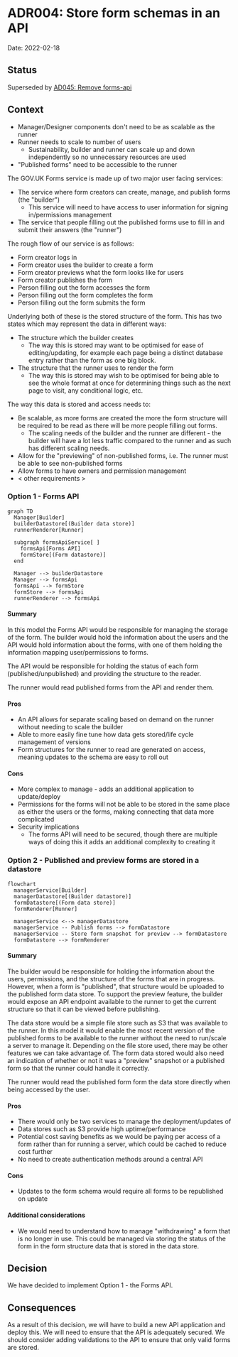 # ADR004: Store form schemas in an API

Date: 2022-02-18

## Status

Superseded by [AD045: Remove forms-api](ADR045-use-forms-api.md)

## Context

- Manager/Designer components don't need to be as scalable as the runner
- Runner needs to scale to number of users
  - Sustainability, builder and runner can scale up and down independently so no unnecessary resources are used
- "Published forms" need to be accessible to the runner

The GOV.UK Forms service is made up of two major user facing services:
- The service where form creators can create, manage, and publish forms (the "builder")
  - This service will need to have access to user information for signing in/permissions management
- The service that people filling out the published forms use to fill in and submit their answers (the "runner")

The rough flow of our service is as follows:
- Form creator logs in
- Form creator uses the builder to create a form
- Form creator previews what the form looks like for users
- Form creator publishes the form
- Person filling out the form accesses the form
- Person filling out the form completes the form
- Person filling out the form submits the form

Underlying both of these is the stored structure of the form. This has two states which may represent the data in different ways:
- The structure which the builder creates
  - The way this is stored may want to be optimised for ease of editing/updating, for example each page being a distinct database entry rather than the form as one big block.
- The structure that the runner uses to render the form
  - The way this is stored may wish to be optimised for being able to see the whole format at once for determining things such as the next page to visit, any conditional logic, etc.

The way this data is stored and access needs to:

- Be scalable, as more forms are created the more the form structure will be required to be read as there will be more people filling out forms.
  - The scaling needs of the builder and the runner are different - the builder will have a lot less traffic compared to the runner and as such has different scaling needs.
- Allow for the "previewing" of non-published forms, i.e. The runner must be able to see non-published forms
- Allow forms to have owners and permission management
- < other requirements >

### Option 1 - Forms API

```mermaid
graph TD
  Manager[Builder]
  builderDatastore[(Builder data store)]
  runnerRenderer[Runner]

  subgraph formsApiService[ ]
    formsApi[Forms API]
    formStore[(Form datastore)]
  end

  Manager --> builderDatastore
  Manager --> formsApi
  formsApi --> formStore
  formStore --> formsApi
  runnerRenderer --> formsApi
```

#### Summary

In this model the Forms API would be responsible for managing the storage of the form. The builder would hold the information about the users and the API would hold information about the forms, with one of them holding the information mapping user/permissions to forms.

The API would be responsible for holding the status of each form (published/unpublished) and providing the structure to the reader.

The runner would read published forms from the API and render them.

#### Pros

- An API allows for separate scaling based on demand on the runner without needing to scale the builder
- Able to more easily fine tune how data gets stored/life cycle management of versions
- Form structures for the runner to read are generated on access, meaning updates to the schema are easy to roll out

#### Cons

- More complex to manage - adds an additional application to update/deploy
- Permissions for the forms will not be able to be stored in the same place as either the users or the forms, making connecting that data more complicated
- Security implications
  - The forms API will need to be secured, though there are multiple ways of doing this it adds an additional complexity to creating it

### Option 2 - Published and preview forms are stored in a datastore

```mermaid
flowchart
  managerService[Builder]
  managerDatastore[(Builder datastore)]
  formDatastore[(Form data store)]
  formRenderer[Runner]

  managerService <--> managerDatastore
  managerService -- Publish forms --> formDatastore
  managerService -- Store form snapshot for preview --> formDatastore
  formDatastore --> formRenderer
```

#### Summary

The builder would be responsible for holding the information about the users, permissions, and the structure of the forms that are in progress. However, when a form is "published", that structure would be uploaded to the published form data store. To support the preview feature, the builder would expose an API endpoint available to the runner to get the current structure so that it can be viewed before publishing.

The data store would be a simple file store such as S3 that was available to the runner. In this model it would enable the most recent version of the published forms to be available to the runner without the need to run/scale a server to manage it. Depending on the file store used, there may be other features we can take advantage of. The form data stored would also need an indication of whether or not it was a "preview" snapshot or a published form so that the runner could handle it correctly.

The runner would read the published form form the data store directly when being accessed by the user.

#### Pros

- There would only be two services to manage the deployment/updates of
- Data stores such as S3 provide high uptime/performance
- Potential cost saving benefits as we would be paying per access of a form rather than for running a server, which could be cached to reduce cost further
- No need to create authentication methods around a central API

#### Cons

- Updates to the form schema would require all forms to be republished on update

#### Additional considerations

- We would need to understand how to manage "withdrawing" a form that is no longer in use. This could be managed via storing the status of the form in the form structure data that is stored in the data store.

## Decision

We have decided to implement Option 1 - the Forms API.

## Consequences
As a result of this decision, we will have to build a new API application and deploy this. We will need to ensure that the API is adequately secured. We should consider adding validations to the API to ensure that only valid forms are stored. 
